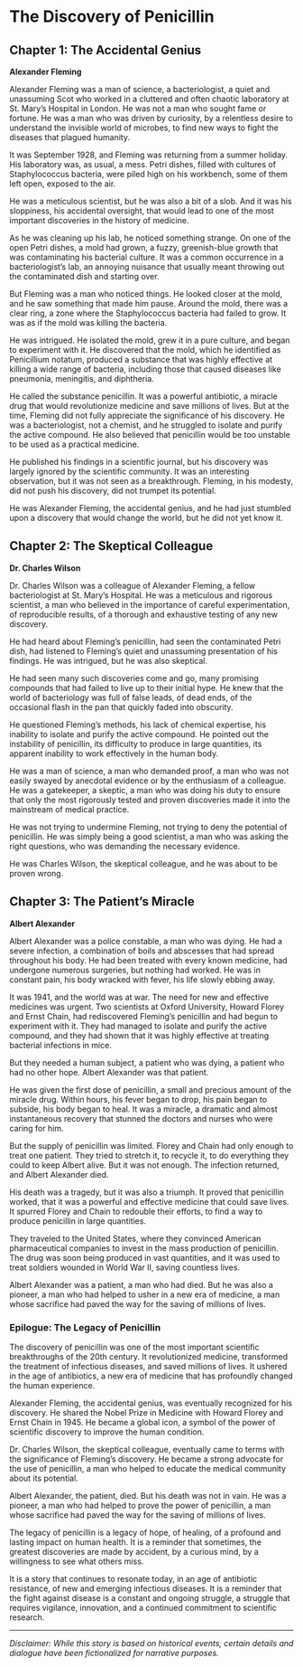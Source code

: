 
# The Discovery of Penicillin

## Chapter 1: The Accidental Genius

**Alexander Fleming**

Alexander Fleming was a man of science, a bacteriologist, a quiet and unassuming Scot who worked in a cluttered and often chaotic laboratory at St. Mary’s Hospital in London. He was not a man who sought fame or fortune. He was a man who was driven by curiosity, by a relentless desire to understand the invisible world of microbes, to find new ways to fight the diseases that plagued humanity.

It was September 1928, and Fleming was returning from a summer holiday. His laboratory was, as usual, a mess. Petri dishes, filled with cultures of Staphylococcus bacteria, were piled high on his workbench, some of them left open, exposed to the air.

He was a meticulous scientist, but he was also a bit of a slob. And it was his sloppiness, his accidental oversight, that would lead to one of the most important discoveries in the history of medicine.

As he was cleaning up his lab, he noticed something strange. On one of the open Petri dishes, a mold had grown, a fuzzy, greenish-blue growth that was contaminating his bacterial culture. It was a common occurrence in a bacteriologist’s lab, an annoying nuisance that usually meant throwing out the contaminated dish and starting over.

But Fleming was a man who noticed things. He looked closer at the mold, and he saw something that made him pause. Around the mold, there was a clear ring, a zone where the Staphylococcus bacteria had failed to grow. It was as if the mold was killing the bacteria.

He was intrigued. He isolated the mold, grew it in a pure culture, and began to experiment with it. He discovered that the mold, which he identified as Penicillium notatum, produced a substance that was highly effective at killing a wide range of bacteria, including those that caused diseases like pneumonia, meningitis, and diphtheria.

He called the substance penicillin. It was a powerful antibiotic, a miracle drug that would revolutionize medicine and save millions of lives. But at the time, Fleming did not fully appreciate the significance of his discovery. He was a bacteriologist, not a chemist, and he struggled to isolate and purify the active compound. He also believed that penicillin would be too unstable to be used as a practical medicine.

He published his findings in a scientific journal, but his discovery was largely ignored by the scientific community. It was an interesting observation, but it was not seen as a breakthrough. Fleming, in his modesty, did not push his discovery, did not trumpet its potential.

He was Alexander Fleming, the accidental genius, and he had just stumbled upon a discovery that would change the world, but he did not yet know it.

## Chapter 2: The Skeptical Colleague

**Dr. Charles Wilson**

Dr. Charles Wilson was a colleague of Alexander Fleming, a fellow bacteriologist at St. Mary’s Hospital. He was a meticulous and rigorous scientist, a man who believed in the importance of careful experimentation, of reproducible results, of a thorough and exhaustive testing of any new discovery.

He had heard about Fleming’s penicillin, had seen the contaminated Petri dish, had listened to Fleming’s quiet and unassuming presentation of his findings. He was intrigued, but he was also skeptical.

He had seen many such discoveries come and go, many promising compounds that had failed to live up to their initial hype. He knew that the world of bacteriology was full of false leads, of dead ends, of the occasional flash in the pan that quickly faded into obscurity.

He questioned Fleming’s methods, his lack of chemical expertise, his inability to isolate and purify the active compound. He pointed out the instability of penicillin, its difficulty to produce in large quantities, its apparent inability to work effectively in the human body.

He was a man of science, a man who demanded proof, a man who was not easily swayed by anecdotal evidence or by the enthusiasm of a colleague. He was a gatekeeper, a skeptic, a man who was doing his duty to ensure that only the most rigorously tested and proven discoveries made it into the mainstream of medical practice.

He was not trying to undermine Fleming, not trying to deny the potential of penicillin. He was simply being a good scientist, a man who was asking the right questions, who was demanding the necessary evidence.

He was Charles Wilson, the skeptical colleague, and he was about to be proven wrong.

## Chapter 3: The Patient’s Miracle

**Albert Alexander**

Albert Alexander was a police constable, a man who was dying. He had a severe infection, a combination of boils and abscesses that had spread throughout his body. He had been treated with every known medicine, had undergone numerous surgeries, but nothing had worked. He was in constant pain, his body wracked with fever, his life slowly ebbing away.

It was 1941, and the world was at war. The need for new and effective medicines was urgent. Two scientists at Oxford University, Howard Florey and Ernst Chain, had rediscovered Fleming’s penicillin and had begun to experiment with it. They had managed to isolate and purify the active compound, and they had shown that it was highly effective at treating bacterial infections in mice.

But they needed a human subject, a patient who was dying, a patient who had no other hope. Albert Alexander was that patient.

He was given the first dose of penicillin, a small and precious amount of the miracle drug. Within hours, his fever began to drop, his pain began to subside, his body began to heal. It was a miracle, a dramatic and almost instantaneous recovery that stunned the doctors and nurses who were caring for him.

But the supply of penicillin was limited. Florey and Chain had only enough to treat one patient. They tried to stretch it, to recycle it, to do everything they could to keep Albert alive. But it was not enough. The infection returned, and Albert Alexander died.

His death was a tragedy, but it was also a triumph. It proved that penicillin worked, that it was a powerful and effective medicine that could save lives. It spurred Florey and Chain to redouble their efforts, to find a way to produce penicillin in large quantities.

They traveled to the United States, where they convinced American pharmaceutical companies to invest in the mass production of penicillin. The drug was soon being produced in vast quantities, and it was used to treat soldiers wounded in World War II, saving countless lives.

Albert Alexander was a patient, a man who had died. But he was also a pioneer, a man who had helped to usher in a new era of medicine, a man whose sacrifice had paved the way for the saving of millions of lives.

### Epilogue: The Legacy of Penicillin

The discovery of penicillin was one of the most important scientific breakthroughs of the 20th century. It revolutionized medicine, transformed the treatment of infectious diseases, and saved millions of lives. It ushered in the age of antibiotics, a new era of medicine that has profoundly changed the human experience.

Alexander Fleming, the accidental genius, was eventually recognized for his discovery. He shared the Nobel Prize in Medicine with Howard Florey and Ernst Chain in 1945. He became a global icon, a symbol of the power of scientific discovery to improve the human condition.

Dr. Charles Wilson, the skeptical colleague, eventually came to terms with the significance of Fleming’s discovery. He became a strong advocate for the use of penicillin, a man who helped to educate the medical community about its potential.

Albert Alexander, the patient, died. But his death was not in vain. He was a pioneer, a man who had helped to prove the power of penicillin, a man whose sacrifice had paved the way for the saving of millions of lives.

The legacy of penicillin is a legacy of hope, of healing, of a profound and lasting impact on human health. It is a reminder that sometimes, the greatest discoveries are made by accident, by a curious mind, by a willingness to see what others miss.

It is a story that continues to resonate today, in an age of antibiotic resistance, of new and emerging infectious diseases. It is a reminder that the fight against disease is a constant and ongoing struggle, a struggle that requires vigilance, innovation, and a continued commitment to scientific research.

***

*Disclaimer: While this story is based on historical events, certain details and dialogue have been fictionalized for narrative purposes.*